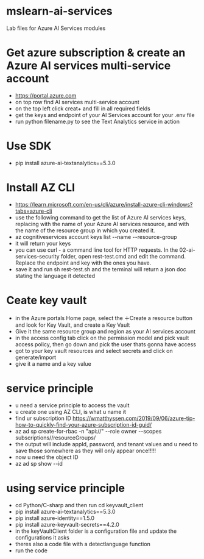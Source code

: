 # mslearn-ai-services
Lab files for Azure AI Services modules

# Get azure subscription & create an Azure AI services multi-service account 
- https://portal.azure.com
- on top row find AI services multi-service account
- on the top left click creat+ and fill in all required fields
- get the keys and endpoint of your AI Services account for your .env file
- run python filename.py to see the Text Analytics service in action

# Use SDK
-  pip install azure-ai-textanalytics==5.3.0

# Install AZ CLI
- https://learn.microsoft.com/en-us/cli/azure/install-azure-cli-windows?tabs=azure-cli
- use the following command to get the list of Azure AI services keys, replacing <resourceName> with the name of your Azure AI services resource, and <resourceGroup> with the name of the resource group in which you created it.
-  az cognitiveservices account keys list --name <resourceName> --resource-group <resourceGroup>
- it will return your keys
- you can use curl - a command line tool for HTTP requests. In the 02-ai-services-security folder, open rest-test.cmd and edit the command. Replace the endpoint and key with the ones you have.
- save it and run  sh rest-test.sh and the terminal will return a json doc stating the language it detected

# Ceate key vault
- in the Azure portals Home page, select the ＋Create a resource button and look for Key Vault, and create a Key Vault
- Give it the same resource group and region as your AI services account
- in the access config tab click on the permission model and pick vault access policy, then go down and pick the user thats gonna have access
- got to your key vault resources and select secrets and click on generate/import
- give it a name and a key value

# service principle
- u need a service principle to access the vault
- u create one using AZ CLI, <spName> is what u name it
- find ur subscription ID https://wmatthyssen.com/2019/09/06/azure-tip-how-to-quickly-find-your-azure-subscription-id-guid/
- az ad sp create-for-rbac -n "api://<spName>" --role owner --scopes subscriptions/<subscriptionId>/resourceGroups/<resourceGroup>
-  the output will include appId, password, and tenant values and u need to save those somewhere as they will only appear once!!!!!
-  now u need the object ID 
-  az ad sp show --id <appId>

# using service principle 
- cd Python/C-sharp and then run cd keyvault_client
- pip install azure-ai-textanalytics==5.3.0
- pip install azure-identity==1.5.0
- pip install azure-keyvault-secrets==4.2.0
- in the keyVaultClient folder is a configuration file and update the configurations it asks
- theres also a code file with a detectlanguage function
- run the code


